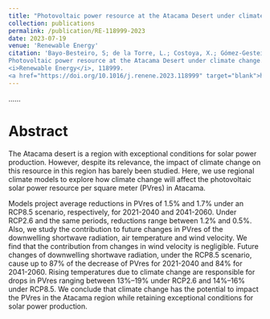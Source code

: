 ```yaml
---
title: "Photovoltaic power resource at the Atacama Desert under climate change"
collection: publications
permalink: /publication/RE-118999-2023
date: 2023-07-19
venue: 'Renewable Energy'
citation: 'Bayo-Besteiro, S; de la Torre, L.; Costoya, X.; Gómez-Gesteira, M.; <b>Pérez-Alarcón, A.</b>; deCastro, M.; Añel, J.A. (2023).
Photovoltaic power resource at the Atacama Desert under climate change. 
<i>Renewable Energy</i>, 118999. 
<a href="https://doi.org/10.1016/j.renene.2023.118999" target="blank">https://doi.org/10.1016/j.renene.2023.118999</a>'
---
```


......  

# Abstract

The Atacama desert is a region with exceptional conditions for solar power production. However, despite its relevance, the impact of climate change on this resource
in this region has barely been studied. Here, we use regional climate models to explore how climate change will affect the photovoltaic solar power resource per square meter
(PVres) in Atacama.

Models project average reductions in PVres of 1.5% and 1.7% under an RCP8.5 scenario, respectively, for 2021-2040 and 2041-2060. Under RCP2.6 and the same periods,
reductions range between 1.2% and 0.5%. Also, we study the contribution to future changes in PVres of the downwelling shortwave radiation, air temperature and wind velocity. 
We find that the contribution from changes in wind velocity is negligible. Future changes of downwelling shortwave radiation, under the RCP8.5 scenario, cause up to 87% 
of the decrease of PVres for 2021-2040 and 84% for 2041-2060. Rising temperatures due to climate change are responsible for drops in PVres ranging between 13%–19% under RCP2.6 and 
14%–16% under RCP8.5. We conclude that climate change has the potential to impact the PVres in the Atacama region while retaining exceptional conditions for solar power production.
